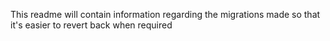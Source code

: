 This readme will contain information regarding the migrations made so that it's easier to revert back when required
